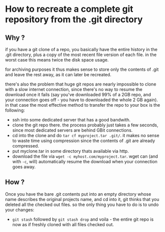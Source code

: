 # How to recreate a complete git repository from the .git directory

## Why ?

if you have a git clone of a repo, you basically have the entire history
in the .git directory, plus a copy of the most recent file version of each
file.
in the worst case this means twice the disk space usage.

for archiving purposes it thus makes sense to store only the contents of .git
and leave the rest away, as it can later be recreated.

there's also the problem that huge git repos are nearly impossible to clone
with a slow internet connection, since there's no way to resume the download
once it fails (say you've downloaded 99% of a 2GB repo, and your connection goes
off - you have to downloaded the whole 2 GB again).
in that case the most effective method to transfer the repo to your box is the
following:

- ssh into some dedicated server that has a good bandwith.
- clone the git repo there. the process probably just takes a few seconds,
  since most dedicated servers are behind GBit connections.
- cd into the clone and do `tar cf myproject.tar .git/`.
  it makes no sense to waste time using compression since the contents of
  .git are already compressed.
- put myclone.tar in some directory thats available via http.
- download the file via `wget -c myhost.com/myproject.tar`.
  wget can (and with `-c`, will) automatically resume the download when your
  connection goes away.

## How ?

Once you have the bare .git contents put into an empty directory whose name
describes the original projects name, and cd into it, git thinks that you
deleted all the checked out files.
so the only thing you have to do is to undo your changes:

- `git stash` followed by `git stash drop` and voila - the entire git repo
  is now as if freshly cloned with all files checked out.
